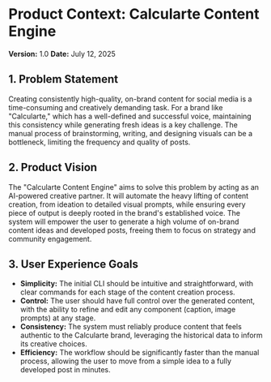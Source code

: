 # Product Context: Calcularte Content Engine

**Version:** 1.0
**Date:** July 12, 2025

## 1. Problem Statement

Creating consistently high-quality, on-brand content for social media is a time-consuming and creatively demanding task. For a brand like "Calcularte," which has a well-defined and successful voice, maintaining this consistency while generating fresh ideas is a key challenge. The manual process of brainstorming, writing, and designing visuals can be a bottleneck, limiting the frequency and quality of posts.

## 2. Product Vision

The "Calcularte Content Engine" aims to solve this problem by acting as an AI-powered creative partner. It will automate the heavy lifting of content creation, from ideation to detailed visual prompts, while ensuring every piece of output is deeply rooted in the brand's established voice. The system will empower the user to generate a high volume of on-brand content ideas and developed posts, freeing them to focus on strategy and community engagement.

## 3. User Experience Goals

*   **Simplicity:** The initial CLI should be intuitive and straightforward, with clear commands for each stage of the content creation process.
*   **Control:** The user should have full control over the generated content, with the ability to refine and edit any component (caption, image prompts) at any stage.
*   **Consistency:** The system must reliably produce content that feels authentic to the Calcularte brand, leveraging the historical data to inform its creative choices.
*   **Efficiency:** The workflow should be significantly faster than the manual process, allowing the user to move from a simple idea to a fully developed post in minutes.

